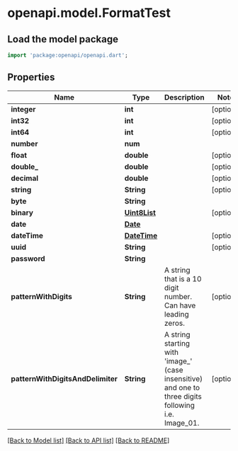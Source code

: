 # openapi.model.FormatTest

## Load the model package
```dart
import 'package:openapi/openapi.dart';
```

## Properties
Name | Type | Description | Notes
------------ | ------------- | ------------- | -------------
**integer** | **int** |  | [optional] 
**int32** | **int** |  | [optional] 
**int64** | **int** |  | [optional] 
**number** | **num** |  | 
**float** | **double** |  | [optional] 
**double_** | **double** |  | [optional] 
**decimal** | **double** |  | [optional] 
**string** | **String** |  | [optional] 
**byte** | **String** |  | 
**binary** | [**Uint8List**](Uint8List.md) |  | [optional] 
**date** | [**Date**](Date.md) |  | 
**dateTime** | [**DateTime**](DateTime.md) |  | [optional] 
**uuid** | **String** |  | [optional] 
**password** | **String** |  | 
**patternWithDigits** | **String** | A string that is a 10 digit number. Can have leading zeros. | [optional] 
**patternWithDigitsAndDelimiter** | **String** | A string starting with 'image_' (case insensitive) and one to three digits following i.e. Image_01. | [optional] 

[[Back to Model list]](../README.md#documentation-for-models) [[Back to API list]](../README.md#documentation-for-api-endpoints) [[Back to README]](../README.md)


